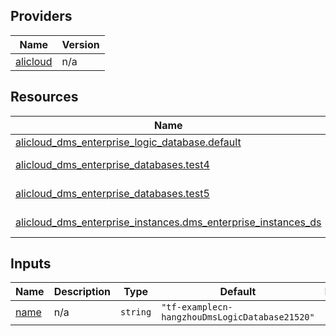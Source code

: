 <!-- BEGIN_TF_DOCS -->
## Providers

| Name | Version |
|------|---------|
| <a name="provider_alicloud"></a> [alicloud](#provider\_alicloud) | n/a |

## Resources

| Name | Type |
|------|------|
| [alicloud_dms_enterprise_logic_database.default](https://registry.terraform.io/providers/hashicorp/alicloud/latest/docs/resources/dms_enterprise_logic_database) | resource |
| [alicloud_dms_enterprise_databases.test4](https://registry.terraform.io/providers/hashicorp/alicloud/latest/docs/data-sources/dms_enterprise_databases) | data source |
| [alicloud_dms_enterprise_databases.test5](https://registry.terraform.io/providers/hashicorp/alicloud/latest/docs/data-sources/dms_enterprise_databases) | data source |
| [alicloud_dms_enterprise_instances.dms_enterprise_instances_ds](https://registry.terraform.io/providers/hashicorp/alicloud/latest/docs/data-sources/dms_enterprise_instances) | data source |

## Inputs

| Name | Description | Type | Default | Required |
|------|-------------|------|---------|:--------:|
| <a name="input_name"></a> [name](#input\_name) | n/a | `string` | `"tf-examplecn-hangzhouDmsLogicDatabase21520"` | no |
<!-- END_TF_DOCS -->    
